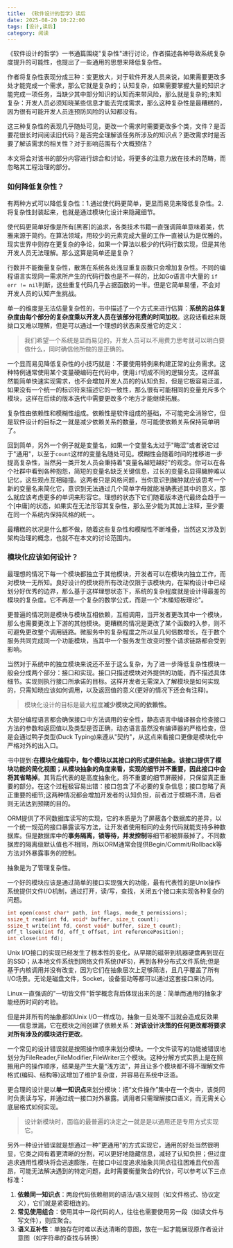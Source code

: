 ```yaml
---
title: 《软件设计的哲学》读后
date: 2025-08-20 10:22:00
tags: [设计,读后]
category: 阅读
---
```


《软件设计的哲学》一书通篇围绕"复杂性"进行讨论，作者描述各种导致系统复杂度提升的可能性，也提出了一些通用的思想来降低复杂性。

作者将复杂性表现分成三种：变更放大，对于软件开发人员来说，如果需要更改多处才能完成一个需求，那么它就是复杂的；认知复杂，如果需要掌握大量的知识才能完成一项任务，当缺少其中部分知识的认知而来带风险，那么就是复杂的;未知复杂：开发人员必须知晓某些信息才能去完成需求，那么这种复杂性是最糟糕的，因为很有可能开发人员连预防风险的认知都没有。

这三种复杂性的表现几乎随处可见，更改一个需求时需要更改多个类，文件？是否要花很长时间阅读旧代码？是否完全理解该任务所涉及的知识点？更改需求时是否要了解该需求的相关性？对于影响范围有个大概预估？

本文将会对该书的部分内容进行综合和讨论，将更多的注意力放在技术的范畴，而忽略其工程治理的部分。



### 如何降低复杂性？

有两种方式可以降低复杂性：1.通过使代码更简单，更显而易见来降低复杂性。2.将复杂性封装起来，也就是通过模块化设计来隐藏细节。

使代码更简单好像是所有[黑客]的追求，各类技术书籍一直强调简单意味着美，优雅来源于简约。在算法领域，用较少的元素完成大量的工作一直被认为是优雅的。现实世界中则存在更复杂的争论，如果一个算法以极少的代码行数实现，但是其他开发人员无法理解。那么这算是简单还是复杂？

行数并不能衡量复杂性，散落在系统各处浅显重复函数只会增加复杂性。不同的编程语言实现同一需求所产生的代码行数也是不一样的，比如Go语言中大量的 `if err != nil`判断，这些重复代码几乎占据函数的一半。但是它简单易懂，不会对开发人员的认知产生挑战。

单一的维度是无法估量复杂性的，书中描述了一个方式来进行估算：**系统的总体复杂度由每个部分的复杂度乘以开发人员在该部分花费的时间加权**。这段话看起来既拗口又难以理解，但是可以通过一个理想的状态来反推它的定义：

> 我们希望一个系统是显而易见的，开发人员可以不用费力思考就可以明白要做什么，同时确信他所做的是正确的。

一个显而易见降低复杂性的小技巧就是：不要使用特例来构建正常的业务需求。这种特例通常使用某个变量硬编码在代码中，使用`if`切成不同的逻辑分支。这样虽然能简单快速实现需求，也不会增加开发人员的的认知负担，但是它极容易泛滥，如果没有一个统一的标识符来描述它的一致性，那么很有可能相同的变量充斥多个模块，这样在后续的版本迭代中需要更改多个地方才能继续拓展。

复杂性由依赖性和模糊性组成。依赖性是软件组成的基础，不可能完全消除它，但是软件设计的目标之一就是减少依赖关系的数量，尽可能使依赖关系保持简单明了。

回到简单，另外一个例子就是变量名，如果一个变量名太过于"晦涩"或者说它过于"通用"，以至于`count`这样的变量名随处可见。模糊性会随着时间的推移进一步提高复杂性，当然另一类开发人员会秉持着"变量名越短越好"的观念。你可以在各个社群中看到各种抱怨，简短的变量名缺乏关键信息，过长的变量名显得臃肿难以记忆，这些观点互相碰撞。这两者只是风格问题，当你意识到臃肿就应该思考一个新的变量名来简化它，意识到无法通过几个简单字母就能准确表述其中的意义，那么就应该考虑更多的单词来形容它。理想的状态下它们随着版本迭代最终会趋于一个[中庸]的状态，如果实在无法形容其复杂性，那么至少能为其加上注释，至少要在同一个系统内保持风格的统一。

最糟糕的状况是什么都不做，随着这些复杂性和模糊性不断堆叠，当然这又涉及到架构治理的概念，也就不在本文的讨论范围内。





### 模块化应该如何设计？

最理想的情况下每一个模块都独立于其他模块，开发者可以在模块内独立工作，而对模块一无所知。良好设计的模块将所有改动仅限于该模块内，在架构设计中已经划分好优秀的边界，那么基于这样理想状态下，系统的复杂程度就是设计得最差的模块的复杂度。它不再是一个复杂的数学公式，而是一个"木桶短板理论"。

更普遍的情况则是模块与模块互相依赖，互相调用，当开发者更改其中一个模块，那么也需要更改上下游的其他模块。更糟糕的情况是更改了某个函数的入参，则不可避免更改整个调用链路。微服务中的复杂程度之所以呈几何倍数增长，在于数个服务共同完成同一个功能模块，当其中一个服务发生改变时整个请求链路都会受到影响。

当然对于系统中的独立模块来说还不至于这么复杂，为了进一步降低复杂性模块一般会分成两个部分：接口和实现。接口只描述模块对外提供的功能，而不描述具体细节。实现则执行接口所承诺的目标。这样开发者无需深入了解模块是如何实现的，只需知晓应该如何调用，以及返回值的意义(更好的情况下还会有注释)。

> 模块化设计的目标是最大程度**减少模块之间的依赖性。**

大部分编程语言都会确保接口中方法调用的安全性，静态语言中编译器会检查接口方法的参数和返回值以及类型是否正确，动态语言虽然没有编译器的严格检查，但是会通过鸭子类型(Duck Typing)来遵从"契约"，从这点来看接口更像是模块化中严格对外的出入口。

书中提到:**在模块化编程中，每个模块以其接口的形式提供抽象。该接口提供了模块功能的简化视图；从模块抽象的角度来看，实现的细节并不重要，因此接口中会将其省略掉**。其背后代表的是高度抽象化，将不重要的细节屏蔽掉，只保留真正重要的部分。在这个过程极容易出错：接口包含了不必要的复杂信息；接口忽略了真正重要的细节;这两种情况都会增加开发者的认知负担，前者过于模糊不清，后者则无法达到预期的目的。

ORM提供了不同数据库读写的实现，它的本质是为了屏蔽各个数据库的差异，以一个统一规范的接口暴露读写方法，让开发者使用相同的业务代码就能支持多种数据库。但是数据库中的**事务隔离，锁等待，并发控制**等细节都被屏蔽掉了。不同数据库的隔离级默认值也不相同，所以ORM通常会提供Begin/Commit/Rollback等方法对外暴露事务的控制。

抽象是为了管理复杂性。

一个好的模块应该是通过简单的接口实现强大的功能，最有代表性的是Unix操作系统提供文件I/O机制，通过打开，读/写，查找，关闭五个接口来实现各种复杂的问题。

```c
int open(const char* path, int flags, mode_t permissions);
ssize_t read(int fd, void* buffer, size_t count);
ssize_t write(int fd, const void* buffer, size_t count);
off_t lseek(int fd, off_t offset, int referencePosition);
int close(int fd);
```

Unix I/O接口的实现已经发生了根本性的变化，从早期的磁带到机器硬盘再到现在的SSD；从本地文件系统到网络文件系统(NFS)，再到各种分布式文件系统;但是基于内核调用并没有改变，因为它们在抽象层次上足够简洁，且几乎覆盖了所有I/O场景。无论是磁盘文件，Socket，设备驱动等都可以通过这套接口来访问。

Linux一直强调的"一切皆文件"哲学概念背后体现出来的是：简单而通用的抽象才能经历时间的考验。

但是并非所有的抽象都如Unix I/O一样成功，抽象一旦处理不当就会造成反效果——信息泄漏，它在模块之间创建了依赖关系：**对该设计决策的任何更改都将要求对所有涉及的模块进行更改**。

一个常见的设计错误就是按照操作顺序来划分模块。一个文件读写的功能被错误地划分为FileReader,FileModifier,FileWriter三个模块。这种分解方式实质上是在照搬用户的操作顺序，结果是产生大量“浅方法”，并且让多个模块都不得不理解文件格式(编码、结构等)这增加了维护复杂度，并容易在系统中泛滥。

更合理的设计是以**单一知识点**来划分模块：把“文件操作”集中在一个类中，该类同时负责读与写，并通过统一接口对外暴露。调用者只需理解接口语义，而无需关心底层格式如何实现。

> 设计新模块时，面临的最普遍的决定之一就是是以通用还是专用方式实现它。

另外一种设计错误就是想通过一种"更通用"的方式实现它，通用的好处当然很明显，它类之间有着更清晰的分割，可以更好地隐藏信息，减轻了认知负担；但过度追求通用性模块将会迅速膨胀，在接口中过度追求抽象共同点往往困难且代价高昂，可能无法解决遇到的特定问题，此时需要衡量聚合的代价，可以参考以下三点标准：

1. **依赖同一知识点**：两段代码依赖相同的语法/语义规则（如文件格式、协议定义），它们就是紧密相连的。
2. **常见使用组合**：使用其中一段代码的人，往往也需要使用另一段（如读文件与写文件），则应聚合。
3. **语义互补性**：单独存在时难以表达清晰的意图，放在一起才能展现原作者设计意图（如字符串的查找与转换）





















